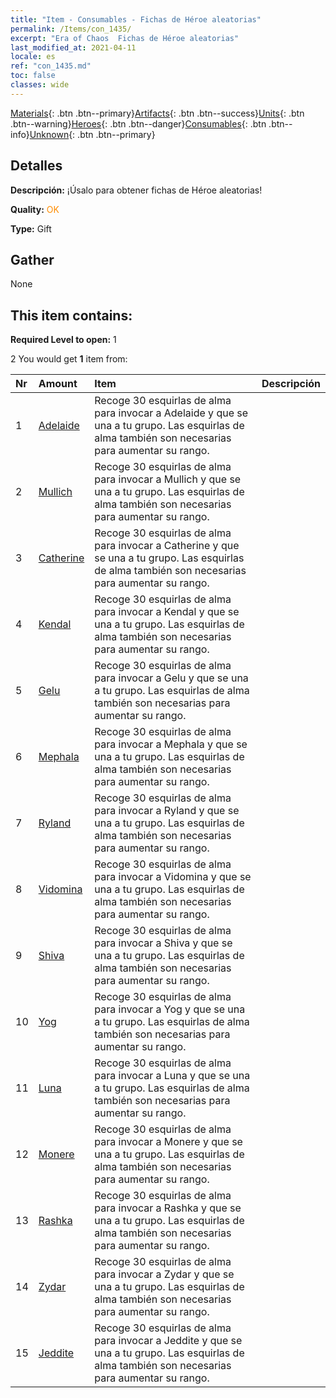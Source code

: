 ```yaml
---
title: "Item - Consumables - Fichas de Héroe aleatorias"
permalink: /Items/con_1435/
excerpt: "Era of Chaos  Fichas de Héroe aleatorias"
last_modified_at: 2021-04-11
locale: es
ref: "con_1435.md"
toc: false
classes: wide
---
```

 [Materials](/es/Items/){: .btn .btn--primary}[Artifacts](/es/Items/Artifacts/){: .btn .btn--success}[Units](/es/Items/Units/){: .btn .btn--warning}[Heroes](/es/Items/Heroes/){: .btn .btn--danger}[Consumables](/es/Items/Consumables/){: .btn .btn--info}[Unknown](/es/Items/Unknown/){: .btn .btn--primary}

## Detalles
 **Descripción:** ¡Úsalo para obtener fichas de Héroe aleatorias!

 **Quality:** <span style="color: #FF8C00">OK</span>

 **Type:** Gift

## Gather

  None

## This item contains:

 **Required Level to open:** 1

 2 You would get **1** item  from:

  | Nr | Amount |     Item    | Descripción |
  |:---|:-------|:------------|:-----------:|
  | 1 | [Adelaide](/es/Items/her_359/) | Recoge 30 esquirlas de alma para invocar a Adelaide y que se una a tu grupo. Las esquirlas de alma también son necesarias para aumentar su rango. | 
  | 2 | [Mullich](/es/Items/her_360/) | Recoge 30 esquirlas de alma para invocar a Mullich y que se una a tu grupo. Las esquirlas de alma también son necesarias para aumentar su rango. | 
  | 3 | [Catherine](/es/Items/her_361/) | Recoge 30 esquirlas de alma para invocar a Catherine y que se una a tu grupo. Las esquirlas de alma también son necesarias para aumentar su rango. | 
  | 4 | [Kendal](/es/Items/her_363/) | Recoge 30 esquirlas de alma para invocar a Kendal y que se una a tu grupo. Las esquirlas de alma también son necesarias para aumentar su rango. | 
  | 5 | [Gelu](/es/Items/her_366/) | Recoge 30 esquirlas de alma para invocar a Gelu y que se una a tu grupo. Las esquirlas de alma también son necesarias para aumentar su rango. | 
  | 6 | [Mephala](/es/Items/her_367/) | Recoge 30 esquirlas de alma para invocar a Mephala y que se una a tu grupo. Las esquirlas de alma también son necesarias para aumentar su rango. | 
  | 7 | [Ryland](/es/Items/her_368/) | Recoge 30 esquirlas de alma para invocar a Ryland y que se una a tu grupo. Las esquirlas de alma también son necesarias para aumentar su rango. | 
  | 8 | [Vidomina](/es/Items/her_372/) | Recoge 30 esquirlas de alma para invocar a Vidomina y que se una a tu grupo. Las esquirlas de alma también son necesarias para aumentar su rango. | 
  | 9 | [Shiva](/es/Items/her_376/) | Recoge 30 esquirlas de alma para invocar a Shiva y que se una a tu grupo. Las esquirlas de alma también son necesarias para aumentar su rango. | 
  | 10 | [Yog](/es/Items/her_377/) | Recoge 30 esquirlas de alma para invocar a Yog y que se una a tu grupo. Las esquirlas de alma también son necesarias para aumentar su rango. | 
  | 11 | [Luna](/es/Items/her_378/) | Recoge 30 esquirlas de alma para invocar a Luna y que se una a tu grupo. Las esquirlas de alma también son necesarias para aumentar su rango. | 
  | 12 | [Monere](/es/Items/her_379/) | Recoge 30 esquirlas de alma para invocar a Monere y que se una a tu grupo. Las esquirlas de alma también son necesarias para aumentar su rango. | 
  | 13 | [Rashka](/es/Items/her_384/) | Recoge 30 esquirlas de alma para invocar a Rashka y que se una a tu grupo. Las esquirlas de alma también son necesarias para aumentar su rango. | 
  | 14 | [Zydar](/es/Items/her_385/) | Recoge 30 esquirlas de alma para invocar a Zydar y que se una a tu grupo. Las esquirlas de alma también son necesarias para aumentar su rango. | 
  | 15 | [Jeddite](/es/Items/her_391/) | Recoge 30 esquirlas de alma para invocar a Jeddite y que se una a tu grupo. Las esquirlas de alma también son necesarias para aumentar su rango. | 
